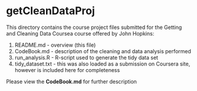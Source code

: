 getCleanDataProj
================
This directory contains the course project files submitted for the Getting and Cleaning Data Coursea course offered by John Hopkins:

1. README.md - overview (this file)
2. CodeBook.md - description of the cleaning and data analysis performed
3. run_analysis.R - R-script used to generate the tidy data set
4. tidy_dataset.txt - this was also loaded as a submission on Coursera site, however is included here for completeness

Please view the **CodeBook.md** for further description
